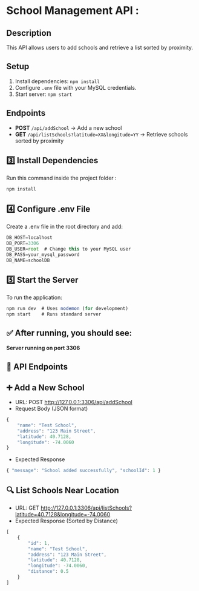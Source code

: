 # School Management API : 

## Description
This API allows users to add schools and retrieve a list sorted by proximity.

## Setup
1. Install dependencies: `npm install`
2. Configure `.env` file with your MySQL credentials.
3. Start server: `npm start`

## Endpoints
- **POST** `/api/addSchool` → Add a new school
- **GET** `/api/listSchools?latitude=XX&longitude=YY` → Retrieve schools sorted by proximity

## 3️⃣ Install Dependencies
Run this command inside the project folder :
```javascript
npm install
```

## 4️⃣ Configure .env File
Create a .env file in the root directory and add:

```javascript
DB_HOST=localhost
DB_PORT=3306
DB_USER=root  # Change this to your MySQL user
DB_PASS=your_mysql_password
DB_NAME=schoolDB
```


## 5️⃣ Start the Server
To run the application:
```javascript
npm run dev  # Uses nodemon (for development)
npm start    # Runs standard server
```


## ✅ After running, you should see:
**Server running on port 3306**


## 📌 API Endpoints
## ➕ Add a New School

- URL: POST http://127.0.0.1:3306/api/addSchool
- Request Body (JSON format)

```javascript  
{
    "name": "Test School",
    "address": "123 Main Street",
    "latitude": 40.7128,
    "longitude": -74.0060
}
```

- Expected Response
```javascript
{ "message": "School added successfully", "schoolId": 1 }
```

## 🔍 List Schools Near Location
- URL: GET http://127.0.0.1:3306/api/listSchools?latitude=40.7128&longitude=-74.0060
- Expected Response (Sorted by Distance)
```javascript
[
    {
        "id": 1,
        "name": "Test School",
        "address": "123 Main Street",
        "latitude": 40.7128,
        "longitude": -74.0060,
        "distance": 0.5
    }
]
```
